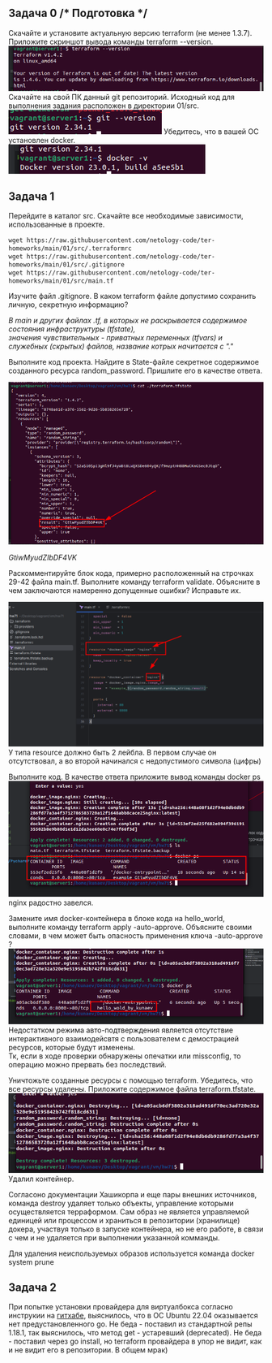 ## Задача 0 /* Подготовка */

Скачайте и установите актуальную версию terraform (не менее 1.3.7). Приложите скриншот вывода команды terraform --version.
![img.png](img/img.png)
Скачайте на свой ПК данный git репозиторий. Исходный код для выполнения задания расположен в директории 01/src.
![img_1.png](img/img_1.png)
Убедитесь, что в вашей ОС установлен docker.
![img_2.png](img/img_2.png)

## Задача 1

Перейдите в каталог src. Скачайте все необходимые зависимости, использованные в проекте.
```ignorelang
wget https://raw.githubusercontent.com/netology-code/ter-homeworks/main/01/src/.terraformrc
wget https://raw.githubusercontent.com/netology-code/ter-homeworks/main/01/src/.gitignore
wget https://raw.githubusercontent.com/netology-code/ter-homeworks/main/01/src/main.tf
```
Изучите файл .gitignore. В каком terraform файле допустимо сохранить личную, секретную информацию?

*В main и других файлах .tf, в которых не раскрывается содержимое состояния инфраструктуры (tfstate), \
значения чувствительных - приватных переменных (tfvars) и служебных (скрытых) файлов, название котрых начитается с "."*

Выполните код проекта. Найдите в State-файле секретное содержимое созданного ресурса random_password. Пришлите его в качестве ответа.

![img_3.png](img/img_3.png)

*GtiwMyudZIbDF4VK*

Раскомментируйте блок кода, примерно расположенный на строчках 29-42 файла main.tf. Выполните команду terraform validate. Объясните в чем заключаются намеренно допущенные ошибки? Исправьте их.

![img_4.png](img/img_4.png)
У типа resource должно быть 2 лейбла. В первом случае он отсутствовал, а во второй начинался с недопустимого символа (цифры)

Выполните код. В качестве ответа приложите вывод команды docker ps
![img_5.png](img/img_5.png)
nginx радостно завелся.

Замените имя docker-контейнера в блоке кода на hello_world, выполните команду terraform apply -auto-approve. Объясните своими словами, в чем может быть опасность применения ключа -auto-approve ?
![img_6.png](img/img_6.png)
Недостатком режима авто-подтверждения является отсутствие интерактивного взаимодейсвтя с пользователем с демострацией ресурсов, которые будут изменены. \
Тк, если в ходе проверки обнаружены опечатки или missconfig, то операцию можно прервать без последствий.

Уничтожьте созданные ресурсы с помощью terraform. Убедитесь, что все ресурсы удалены. Приложите содержимое файла terraform.tfstate.
![img_7.png](img/img_7.png)
Удалил контейнер.

Согласоно документации Хашикорпа и еще пары внешних источников, команда destroy
удаляет только объекты, управление которыми осуществляется терраформом. Сам образ
не является управляемой единицей или процессом и храниться в репозитории (хранилище) докера,
участвуя только в запуске контейнера, но не его работе, в связи с чем и не удаляется при выполнении
указанной комманды.

Для удаления неиспользуемых образов используется команда docker system prune

## Задача 2

При попытке установки провайдера для виртуалбокса 
согласно инструкии на [гитхабе](https://github.com/pyToshka/terraform-provider-virtualbox), выяснилось, что 
в ОС Ubuntu 22.04 оказывается нет предустановленного go. Не беда - поставил из стандартной репы 1.18.1,
так выяснилось, что метод get - устаревший (deprecated). Не беда - поставил через go install, 
но terraform провайдера в упор не видит, как и не видит его в репозитории. В общем мрак)
